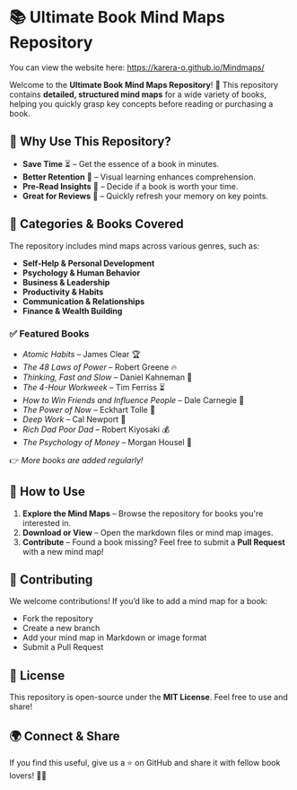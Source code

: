 # 📚 Ultimate Book Mind Maps Repository
You can view the website here: https://karera-o.github.io/Mindmaps/

Welcome to the **Ultimate Book Mind Maps Repository**! 🚀 This repository contains **detailed, structured mind maps** for a wide variety of books, helping you quickly grasp key concepts before reading or purchasing a book.

## 🌟 Why Use This Repository?  
- **Save Time** ⏳ – Get the essence of a book in minutes.  
- **Better Retention** 🧠 – Visual learning enhances comprehension.  
- **Pre-Read Insights** 📖 – Decide if a book is worth your time.  
- **Great for Reviews** 🔄 – Quickly refresh your memory on key points.  

## 📂 Categories & Books Covered  
The repository includes mind maps across various genres, such as:  
- **Self-Help & Personal Development**  
- **Psychology & Human Behavior**  
- **Business & Leadership**  
- **Productivity & Habits**  
- **Communication & Relationships**  
- **Finance & Wealth Building**  

### ✅ Featured Books  
- *Atomic Habits* – James Clear 🏆  
- *The 48 Laws of Power* – Robert Greene 🔥  
- *Thinking, Fast and Slow* – Daniel Kahneman 🧠  
- *The 4-Hour Workweek* – Tim Ferriss ⏳  
- *How to Win Friends and Influence People* – Dale Carnegie 🤝  
- *The Power of Now* – Eckhart Tolle 🌿  
- *Deep Work* – Cal Newport 🎯  
- *Rich Dad Poor Dad* – Robert Kiyosaki 💰  
- *The Psychology of Money* – Morgan Housel 🏦  

👉 *More books are added regularly!*  

## 📌 How to Use  
1. **Explore the Mind Maps** – Browse the repository for books you're interested in.  
2. **Download or View** – Open the markdown files or mind map images.  
3. **Contribute** – Found a book missing? Feel free to submit a **Pull Request** with a new mind map!  

## 🤝 Contributing  
We welcome contributions! If you’d like to add a mind map for a book:  
- Fork the repository  
- Create a new branch  
- Add your mind map in Markdown or image format  
- Submit a Pull Request  

## 📜 License  
This repository is open-source under the **MIT License**. Feel free to use and share!  

## 🌍 Connect & Share  
If you find this useful, give us a ⭐ on GitHub and share it with fellow book lovers! 🚀📖


